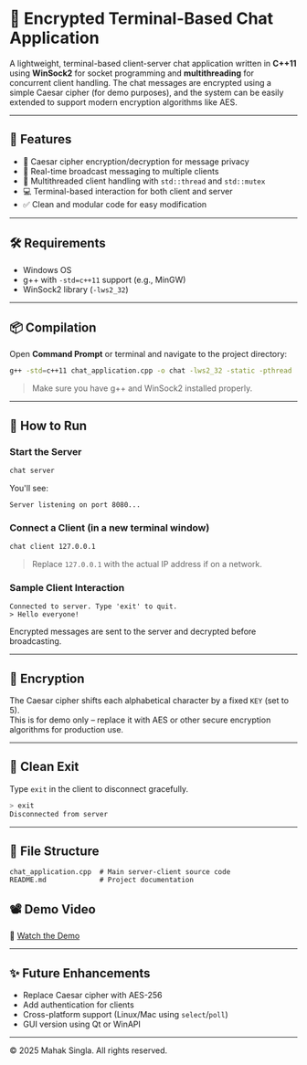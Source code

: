 # 💬 Encrypted Terminal-Based Chat Application

A lightweight, terminal-based client-server chat application written in **C++11** using **WinSock2** for socket programming and **multithreading** for concurrent client handling. The chat messages are encrypted using a simple Caesar cipher (for demo purposes), and the system can be easily extended to support modern encryption algorithms like AES.

---

## 🚀 Features

- 🔐 Caesar cipher encryption/decryption for message privacy  
- 🔄 Real-time broadcast messaging to multiple clients  
- 🧵 Multithreaded client handling with `std::thread` and `std::mutex`  
- 💻 Terminal-based interaction for both client and server  
- ✅ Clean and modular code for easy modification  

---

## 🛠️ Requirements

- Windows OS  
- g++ with `-std=c++11` support (e.g., MinGW)  
- WinSock2 library (`-lws2_32`)  

---

## 📦 Compilation

Open **Command Prompt** or terminal and navigate to the project directory:

```bash
g++ -std=c++11 chat_application.cpp -o chat -lws2_32 -static -pthread
```

> Make sure you have g++ and WinSock2 installed properly.

---

## 🧪 How to Run

### Start the Server

```bash
chat server
```

You'll see:

```
Server listening on port 8080...
```

### Connect a Client (in a new terminal window)

```bash
chat client 127.0.0.1
```

> Replace `127.0.0.1` with the actual IP address if on a network.

### Sample Client Interaction

```
Connected to server. Type 'exit' to quit.
> Hello everyone!
```

Encrypted messages are sent to the server and decrypted before broadcasting.

---

## 🔐 Encryption

The Caesar cipher shifts each alphabetical character by a fixed `KEY` (set to 5).  
This is for demo only – replace it with AES or other secure encryption algorithms for production use.

---

## 🧼 Clean Exit

Type `exit` in the client to disconnect gracefully.

```bash
> exit
Disconnected from server
```

---

## 📁 File Structure

```
chat_application.cpp  # Main server-client source code
README.md             # Project documentation
```


## 📽️ Demo Video

🎥 [Watch the Demo](https://drive.google.com/file/d/1bZsZHe3rnObXqX4f2Gav5vPrd-_6-z_I/view?usp=drivesdk)



---

## ✨ Future Enhancements

- Replace Caesar cipher with AES-256  
- Add authentication for clients  
- Cross-platform support (Linux/Mac using `select`/`poll`)  
- GUI version using Qt or WinAPI  

---




© 2025 Mahak Singla. All rights reserved.
